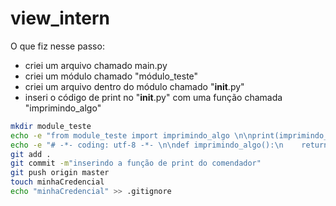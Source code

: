 # view_intern

O que fiz nesse passo:
- criei um arquivo chamado main.py
- criei um módulo chamado "módulo_teste"
- criei um arquivo dentro do módulo chamado "__init__.py"
- inseri o código de print no "__init__.py" com uma função chamada "imprimindo_algo"

```bash
mkdir module_teste
echo -e "from module_teste import imprimindo_algo \n\nprint(imprimindo_algo())" >> main.py
echo -e "# -*- coding: utf-8 -*- \n\ndef imprimindo_algo():\n    return 'Olá comendador!'" >> module_teste/__init__.py
git add .
git commit -m"inserindo a função de print do comendador"
git push origin master
touch minhaCredencial
echo "minhaCredencial" >> .gitignore
```